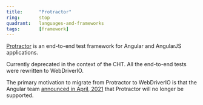 ```yaml
---
title:      "Protractor"
ring:       stop
quadrant:   languages-and-frameworks
tags:       [framework]
---
```


[Protractor](https://www.protractortest.org/#/) is an end-to-end test framework for Angular and AngularJS applications. 

Currently deprecated in the context of the CHT. All the end-to-end tests were rewritten to WebDriverIO.

The primary motivation to migrate from Protractor to WebDriverIO is that the Angular team 
[announced in April, 2021](https://github.com/angular/protractor/issues/5502) that Protractor will no longer be supported.